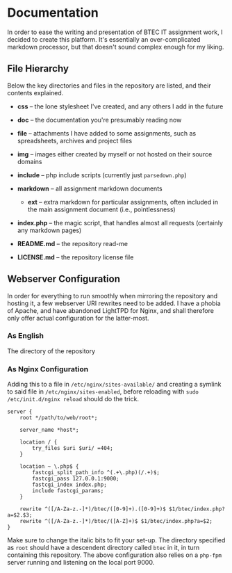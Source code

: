 # Documentation

In order to ease the writing and presentation of BTEC IT assignment work, I decided to create this platform. It's essentially an over-complicated markdown processor, but that doesn't sound complex enough for my liking.

## File Hierarchy

Below the key directories and files in the repository are listed, and their contents explained.

* **css** &ndash; the lone stylesheet I've created, and any others I add in the future

* **doc** &ndash; the documentation you're presumably reading now

* **file** &ndash; attachments I have added to some assignments, such as spreadsheets, archives and project files

* **img** &ndash; images either created by myself or not hosted on their source domains

* **include** &ndash; php include scripts (currently just `parsedown.php`)

* **markdown** &ndash; all assignment markdown documents

	* **ext** &ndash; extra markdown for particular assignments, often included in the main assignment document (i.e., pointlessness)

* **index.php** &ndash; the magic script, that handles almost all requests (certainly any markdown pages)

* **README.md** &ndash; the repository read-me

* **LICENSE.md** &ndash; the repository license file

## Webserver Configuration

In order for everything to run smoothly when mirroring the repository and hosting it, a few webserver URI rewrites need to be added. I have a phobia of Apache, and have abandoned LightTPD for Nginx, and shall therefore only offer actual configuration for the latter-most.

### As English

The directory of the repository 

### As Nginx Configuration

Adding this to a file in `/etc/nginx/sites-available/` and creating a symlink to said file in `/etc/nginx/sites-enabled`, before reloading with `sudo /etc/init.d/nginx reload` should do the trick.

    server {
    	root */path/to/web/root*;
    
    	server_name *host*;
    
    	location / {
    		try_files $uri $uri/ =404;
    	}
    
    	location ~ \.php$ {
    		fastcgi_split_path_info ^(.+\.php)(/.+)$;
    		fastcgi_pass 127.0.0.1:9000;
    		fastcgi_index index.php;
    		include fastcgi_params;
    	}
    
    	rewrite ^([/A-Za-z.-]*)/btec/([0-9]+).([0-9]+)$ $1/btec/index.php?a=$2.$3;
    	rewrite ^([/A-Za-z.-]*)/btec/([A-Z]+)$ $1/btec/index.php?a=$2;
    }

Make sure to change the italic bits to fit your set-up. The directory specified as `root` should have a descendent directory called `btec` in it, in turn containing this repository. The above configuration also relies on a `php-fpm` server running and listening on the local port 9000.
